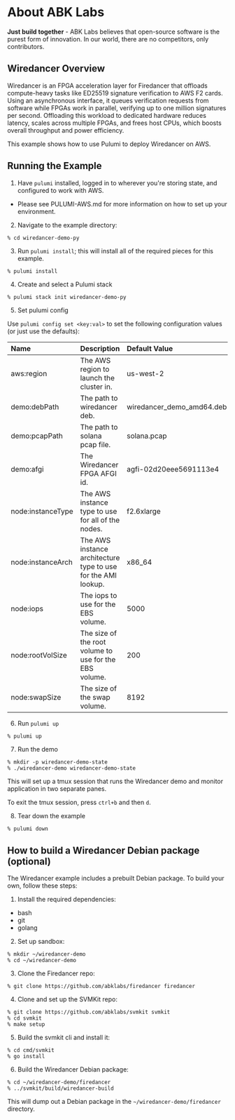 # About ABK Labs

**Just build together** - ABK Labs believes that open-source software is the
purest form of innovation. In our world, there are no competitors, only
contributors.

## Wiredancer Overview

Wiredancer is an FPGA acceleration layer for Firedancer that offloads
compute-heavy tasks like ED25519 signature verification to AWS F2 cards. Using
an asynchronous interface, it queues verification requests from software while
FPGAs work in parallel, verifying up to one million signatures per second.
Offloading this workload to dedicated hardware reduces latency, scales
across multiple FPGAs, and frees host CPUs, which boosts overall
throughput and power efficiency.

This example shows how to use Pulumi to deploy Wiredancer on AWS.

## Running the Example

1. Have `pulumi` installed, logged in to wherever you're storing state, and configured to work with AWS.

- Please see PULUMI-AWS.md for more information on how to set up your environment.

2. Navigate to the example directory:

```
% cd wiredancer-demo-py
```

3. Run `pulumi install`; this will install all of the required pieces for this example.

```
% pulumi install
```

4. Create and select a Pulumi stack

```
% pulumi stack init wiredancer-demo-py
```

5. Set pulumi config

Use `pulumi config set <key:val>` to set the following configuration values (or just use the
defaults):

| Name                       | Description                                                       | Default Value                    |
| :------------------------- | :---------------------------------------------------------------- |:-------------------------------- |
| aws:region                 | The AWS region to launch the cluster in.                          | us-west-2
| demo:debPath               | The path to wiredancer deb.                                       | wiredancer_demo_amd64.deb
| demo:pcapPath              | The path to solana pcap file.                                     | solana.pcap
| demo:afgi                  | The Wiredancer FPGA AFGI id.                                      | agfi-02d20eee5691113e4
| node:instanceType          | The AWS instance type to use for all of the nodes.                | f2.6xlarge
| node:instanceArch          | The AWS instance architecture type to use for the AMI lookup.     | x86_64
| node:iops                  | The iops to use for the EBS volume.                               | 5000
| node:rootVolSize           | The size of the root volume to use for the EBS volume.            | 200
| node:swapSize              | The size of the swap volume.                                      | 8192

6. Run `pulumi up`

```
% pulumi up
```

7. Run the demo

```
% mkdir -p wiredancer-demo-state
% ./wiredancer-demo wiredancer-demo-state
```

This will set up a tmux session that runs the Wiredancer demo and monitor
application in two separate panes.

To exit the tmux session, press `ctrl+b` and then `d`.

8. Tear down the example

```bash
% pulumi down
```

## How to build a Wiredancer Debian package (optional)

The Wiredancer example includes a prebuilt Debian package. To build your own,
follow these steps:

1. Install the required dependencies:

- bash 
- git
- golang

2. Set up sandbox:

```
% mkdir ~/wiredancer-demo
% cd ~/wiredancer-demo
```

3. Clone the Firedancer repo:

```
% git clone https://github.com/abklabs/firedancer firedancer
```

4. Clone and set up the SVMKit repo:

```
% git clone https://github.com/abklabs/svmkit svmkit
% cd svmkit
% make setup
```

5. Build the svmkit cli and install it:

```
% cd cmd/svmkit
% go install
```

6. Build the Wiredancer Debian package:

```
% cd ~/wiredancer-demo/firedancer
% ../svmkit/build/wiredancer-build
```

This will dump out a Debian package in the `~/wiredancer-demo/firedancer` directory.

